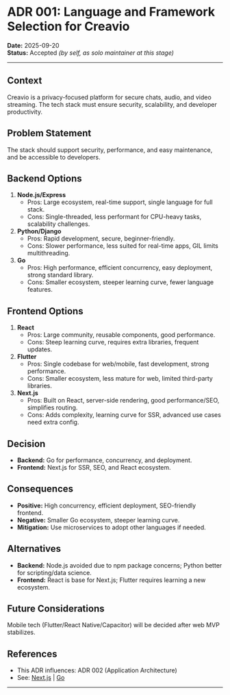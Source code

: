 # ADR 001: Language and Framework Selection for Creavio

**Date:** 2025-09-20  
**Status:** Accepted _(by self, as solo maintainer at this stage)_

---

## Context
Creavio is a privacy-focused platform for secure chats, audio, and video streaming. The tech stack must ensure security, scalability, and developer productivity.

## Problem Statement
The stack should support security, performance, and easy maintenance, and be accessible to developers.

## Backend Options
1. **Node.js/Express**
   - Pros: Large ecosystem, real-time support, single language for full stack.
   - Cons: Single-threaded, less performant for CPU-heavy tasks, scalability challenges.
2. **Python/Django**
   - Pros: Rapid development, secure, beginner-friendly.
   - Cons: Slower performance, less suited for real-time apps, GIL limits multithreading.
3. **Go**
   - Pros: High performance, efficient concurrency, easy deployment, strong standard library.
   - Cons: Smaller ecosystem, steeper learning curve, fewer language features.

## Frontend Options
1. **React**
   - Pros: Large community, reusable components, good performance.
   - Cons: Steep learning curve, requires extra libraries, frequent updates.
2. **Flutter**
   - Pros: Single codebase for web/mobile, fast development, strong performance.
   - Cons: Smaller ecosystem, less mature for web, limited third-party libraries.
3. **Next.js**
   - Pros: Built on React, server-side rendering, good performance/SEO, simplifies routing.
   - Cons: Adds complexity, learning curve for SSR, advanced use cases need extra config.

## Decision
- **Backend:** Go for performance, concurrency, and deployment.
- **Frontend:** Next.js for SSR, SEO, and React ecosystem.

## Consequences
- **Positive:** High concurrency, efficient deployment, SEO-friendly frontend.
- **Negative:** Smaller Go ecosystem, steeper learning curve.
- **Mitigation:** Use microservices to adopt other languages if needed.

## Alternatives
- **Backend:** Node.js avoided due to npm package concerns; Python better for scripting/data science.
- **Frontend:** React is base for Next.js; Flutter requires learning a new ecosystem.

## Future Considerations
Mobile tech (Flutter/React Native/Capacitor) will be decided after web MVP stabilizes.

## References
- This ADR influences: ADR 002 (Application Architecture)
- See: [Next.js](https://nextjs.org/) | [Go](https://go.dev/)

---
